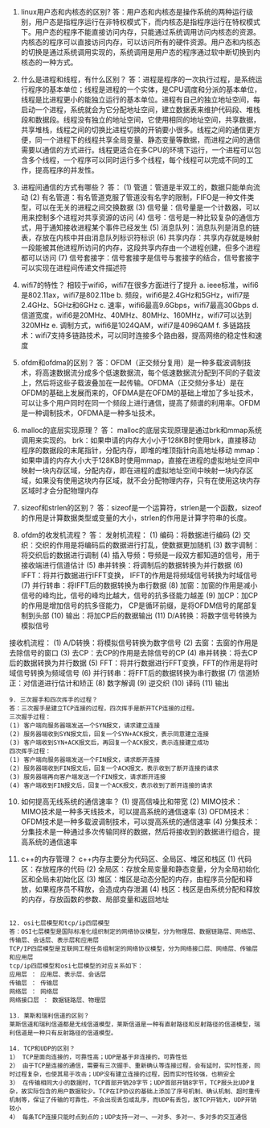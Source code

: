 <!-- 联洲 -->
1. linux用户态和内核态的区别?
答：用户态和内核态是操作系统的两种运行级别，用户态是指程序运行在非特权模式下，而内核态是指程序运行在特权模式下。用户态的程序不能直接访问内存，只能通过系统调用访问内核态的资源。内核态的程序可以直接访问内存，可以访问所有的硬件资源。用户态和内核态的切换是通过系统调用实现的，系统调用是用户态的程序通过软中断切换到内核态的一种方式。

2. 什么是进程和线程，有什么区别？
答：进程是程序的一次执行过程，是系统运行程序的基本单位；线程是进程的一个实体，是CPU调度和分派的基本单位，线程是比进程更小的能独立运行的基本单位。进程有自己的独立地址空间，每启动一个进程，系统就会为它分配地址空间，建立数据表来维护代码段、堆栈段和数据段。线程没有独立的地址空间，它使用相同的地址空间，共享数据，共享堆栈，线程之间的切换比进程切换的开销要小很多。线程之间的通信更方便，同一个进程下的线程共享全局变量、静态变量等数据，而进程之间的通信需要以通信的方式进行。线程更适合在多CPU的环境下运行，一个进程可以包含多个线程，一个程序可以同时运行多个线程，每个线程可以完成不同的工作，提高程序的并发性。

3. 进程间通信的方式有哪些？
答：
(1) 管道：管道是半双工的，数据只能单向流动
(2) 有名管道：有名管道克服了管道没有名字的限制，FIFO是一种文件类型，可以在无关的进程之间交换数据
(3) 信号量：信号量是一个计数器，可以用来控制多个进程对共享资源的访问
(4) 信号：信号是一种比较复杂的通信方式，用于通知接收进程某个事件已经发生
(5) 消息队列：消息队列是消息的链表，存放在内核中并由消息队列标识符标识
(6) 共享内存：共享内存就是映射一段能被其他进程所访问的内存，这段共享内存由一个进程创建，但多个进程都可以访问
(7) 信号套接字：信号套接字是信号与套接字的结合，信号套接字可以实现在进程间传递文件描述符

4. wifi7的特性？
相较于wifi6，wifi7在很多方面进行了提升
a. ieee标准，wifi6是802.11ax，wifi7是802.11be
b. 频段，wifi6是2.4GHz和5GHz，wifi7是2.4GHz、5GHz和6GHz
c. 速率，wifi6最高9.6Gbps，wifi7最高30Gbps
d. 信道宽度，wifi6是20MHz、40MHz、80MHz、160MHz，wifi7可以达到320MHz
e. 调制方式，wifi6是1024QAM，wifi7是4096QAM
f. 多链路技术：wifi7支持多链路技术，可以同时连接多个路由器，提高网络的稳定性和速度

5. ofdm和ofdma的区别？
答：OFDM（正交频分复用）是一种多载波调制技术，将高速数据流分成多个低速数据流，每个低速数据流分配到不同的子载波上，然后将这些子载波叠加在一起传输。OFDMA（正交频分多址）是在OFDM的基础上发展而来的，OFDMA是在OFDM的基础上增加了多址技术，可以让多个用户同时在同一个频段上进行通信，提高了频谱的利用率。OFDM是一种调制技术，OFDMA是一种多址技术。

6. malloc的底层实现原理？
答： malloc的底层实现原理是通过brk和mmap系统调用来实现的。
brk：如果申请的内存大小小于128KB时使用brk，直接移动程序的数据段的末尾指针，分配内存，即堆的堆顶指针向高地址移动
mmap：如果申请的内存大小大于128KB时使用mmap，直接在进程的虚拟地址空间中映射一块内存区域，分配内存，即在进程的虚拟地址空间中映射一块内存区域，如果没有使用这块内存区域，就不会分配物理内存，只有在使用这块内存区域时才会分配物理内存

7. sizeof和strlen的区别？
答：sizeof是一个运算符，strlen是一个函数，sizeof的作用是计算数据类型或变量的大小，strlen的作用是计算字符串的长度。

8. ofdm的收发机流程？
答：
发射机流程：
(1) 编码：将数据进行编码
(2) 交织：交织的作用是将编码后的数据进行打乱，使数据更加随机
(3) 数字调制：将交织后的数据进行调制
(4) 插入导频：导频是一段双方都知道的信号，用于接收端进行信道估计
(5) 串并转换：将调制后的数据转换为并行数据
(6) IFFT：将并行数据进行IFFT变换， IFFT的作用是将频域信号转换为时域信号
(7) 并行转串：将IFFT后的数据转换为串行数据
(8) 加窗：加窗的作用是减小信号的峰均比，信号的峰均比越大，信号的抗多径能力越差
(9) 加CP：加CP的作用是增加信号的抗多径能力， CP是循环前缀，是将OFDM信号的尾部复制到头部
(10) 输出：将加CP后的数据输出
(11) D/A转换：将数字信号转换为模拟信号

接收机流程：
(1) A/D转换：将模拟信号转换为数字信号
(2) 去窗：去窗的作用是去除信号的窗口
(3) 去CP：去CP的作用是去除信号的CP
(4) 串并转换：将去CP后的数据转换为并行数据
(5) FFT：将并行数据进行FFT变换，FFT的作用是将时域信号转换为频域信号
(6) 并行转串：将FFT后的数据转换为串行数据
(7) 信道矫正：对信道进行估计和矫正
(8) 数字解调
(9) 逆交织
(10) 译码
(11) 输出
```
9. 三次握手和四次挥手的过程？
答：三次握手是建立TCP连接的过程，四次挥手是断开TCP连接的过程。
三次握手过程：
(1) 客户端向服务器端发送一个SYN报文，请求建立连接
(2) 服务器端收到SYN报文后，回复一个SYN+ACK报文，表示同意建立连接
(3) 客户端收到SYN+ACK报文后，再回复一个ACK报文，表示连接建立成功
四次挥手过程：
(1) 客户端向服务器端发送一个FIN报文，请求断开连接
(2) 服务器端收到FIN报文后，回复一个ACK报文，表示收到了断开连接的请求
(3) 服务器端再向客户端发送一个FIN报文，请求断开连接
(4) 客户端收到FIN报文后，回复一个ACK报文，表示收到了断开连接的请求
```

10. 如何提高无线系统的通信速率？
(1) 提高信噪比和带宽
(2) MIMO技术： MIMO技术是一种多天线技术，可以提高系统的通信速率
(3) OFDM技术：OFDM技术是一种多载波调制技术，可以提高系统的通信速率
(4) 分集技术：分集技术是一种通过多次传输同样的数据，然后将接收到的数据进行组合，提高系统的通信速率

11. c++的内存管理？
c++内存主要分为代码区、全局区、堆区和栈区
(1) 代码区：存放程序的代码
(2) 全局区：存放全局变量和静态变量，分为全局初始化区和全局未初始化区
(3) 堆区：堆区是动态分配的内存，由程序员分配和释放，如果程序员不释放，会造成内存泄漏
(4) 栈区：栈区是由系统分配和释放的内存，存放函数的参数、局部变量和返回地址
``` 

12. osi七层模型和tcp/ip四层模型
答：OSI七层模型是国际标准化组织制定的网络协议模型，分为物理层、数据链路层、网络层、传输层、会话层、表示层和应用层
TCP/IP四层模型是互联网工程任务组制定的网络协议模型，分为网络接口层、网络层、传输层和应用层
tcp/ip四层模型和osi七层模型的对应关系如下：
应用层 ： 应用层、表示层、会话层
传输层 ： 传输层
网络层 ： 网络层
网络接口层 ： 数据链路层、物理层

13. 莱斯和瑞利信道的区别？
莱斯信道和瑞利信道都是无线信道模型，莱斯信道是一种有直射路径和反射路径的信道模型，瑞利信道是一种只有反射路径的信道模型。

14. TCP和UDP的区别？
1） TCP是面向连接的，可靠性高；UDP是基于非连接的，可靠性低
2） 由于TCP是连接的通信，需要有三次握手、重新确认等连接过程，会有延时，实时性差，同时过程复杂，也使其易于攻击；UDP没有建立连接的过程，因而实时性较强，也稍安全
3） 在传输相同大小的数据时，TCP首部开销20字节；UDP首部开销8字节，TCP报头比UDP复杂，故实际包含的用户数据较少。TCP在IP协议的基础上添加了序号机制、确认机制、超时重传机制等，保证了传输的可靠性，不会出现丢包或乱序，而UDP有丢包，故TCP开销大，UDP开销较小
4） 每条TCP连接只能时点到点的；UDP支持一对一、一对多、多对一、多对多的交互通信